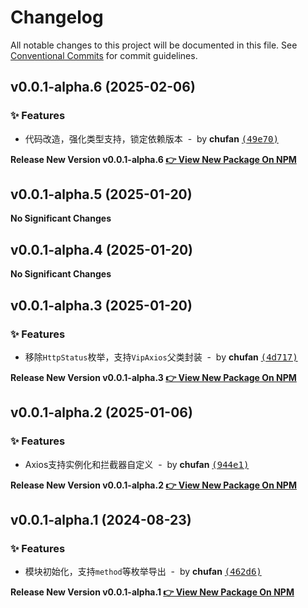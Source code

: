 # Changelog

All notable changes to this project will be documented in this file.
See [Conventional Commits](https://conventionalcommits.org) for commit guidelines.


## v0.0.1-alpha.6 (2025-02-06)

### ✨ Features

- 代码改造，强化类型支持，锁定依赖版本 &nbsp;-&nbsp; by **chufan** [<samp>(49e70)</samp>](https://github.com/142vip/core-x/commit/49e7028)

**Release New Version v0.0.1-alpha.6 [👉 View New Package On NPM](https://www.npmjs.com/package/@142vip/axios)**

## v0.0.1-alpha.5 (2025-01-20)

**No Significant Changes**

## v0.0.1-alpha.4 (2025-01-20)

**No Significant Changes**

## v0.0.1-alpha.3 (2025-01-20)

### ✨ Features

- 移除`HttpStatus`枚举，支持`VipAxios`父类封装 &nbsp;-&nbsp; by **chufan** [<samp>(4d717)</samp>](https://github.com/142vip/core-x/commit/4d7172c)

**Release New Version v0.0.1-alpha.3 [👉 View New Package On NPM](https://www.npmjs.com/package/@142vip/axios)**

## v0.0.1-alpha.2 (2025-01-06)

### ✨ Features

- Axios支持实例化和拦截器自定义 &nbsp;-&nbsp; by **chufan** [<samp>(944e1)</samp>](https://github.com/142vip/core-x/commit/944e154)

**Release New Version v0.0.1-alpha.2 [👉 View New Package On NPM](https://www.npmjs.com/package/@142vip/axios)**

## v0.0.1-alpha.1 (2024-08-23)

### ✨ Features

- 模块初始化，支持`method`等枚举导出 &nbsp;-&nbsp; by **chufan** [<samp>(462d6)</samp>](https://github.com/142vip/core-x/commit/462d60e)

**Release New Version v0.0.1-alpha.1 [👉 View New Package On NPM](https://www.npmjs.com/package/@142vip/axios)**
